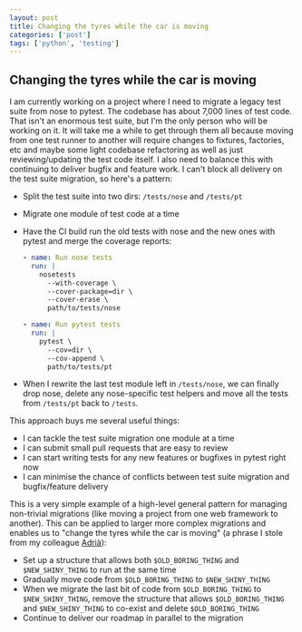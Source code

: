 ```yaml
---
layout: post
title: Changing the tyres while the car is moving
categories: ['post']
tags: ['python', 'testing']
---
```


## Changing the tyres while the car is moving

I am currently working on a project where I need to migrate a legacy test suite from nose to pytest. The codebase has about 7,000 lines of test code. That isn't an enormous test suite, but I'm the only person who will be working on it. It will take me a while to get through them all because moving from one test runner to another will require changes to fixtures, factories, etc and maybe some light codebase refactoring as well as just reviewing/updating the test code itself. I also need to balance this with continuing to deliver bugfix and feature work. I can't block all delivery on the test suite migration, so here's a pattern:

- Split the test suite into two dirs: `/tests/nose` and `/tests/pt`
- Migrate one module of test code at a time
- Have the CI build run the old tests with nose and the new ones with pytest and merge the coverage reports:

  ```yml
  - name: Run nose tests
    run: |
      nosetests
        --with-coverage \
        --cover-package=dir \
        --cover-erase \
        path/to/tests/nose

  - name: Run pytest tests
    run: |
      pytest \
        --cov=dir \
        --cov-append \
        path/to/tests/pt
  ```

- When I rewrite the last test module left in `/tests/nose`, we can finally drop nose, delete any nose-specific test helpers and move all the tests from `/tests/pt` back to `/tests`.

This approach buys me several useful things:

- I can tackle the test suite migration one module at a time
- I can submit small pull requests that are easy to review
- I can start writing tests for any new features or bugfixes in pytest right now
- I can minimise the chance of conflicts between test suite migration and bugfix/feature delivery

This is a very simple example of a high-level general pattern for managing non-trivial migrations (like moving a project from one web framework to another). This can be applied to larger more complex migrations and enables us to "change the tyres while the car is moving" (a phrase I stole from my colleague [Adrià](https://amercader.net/)):

- Set up a structure that allows both `$OLD_BORING_THING` and `$NEW_SHINY_THING` to run at the same time
- Gradually move code from `$OLD_BORING_THING` to `$NEW_SHINY_THING`
- When we migrate the last bit of code from `$OLD_BORING_THING` to `$NEW_SHINY_THING`, remove the structure that allows `$OLD_BORING_THING` and `$NEW_SHINY_THING` to co-exist and delete `$OLD_BORING_THING`
- Continue to deliver our roadmap in parallel to the migration
